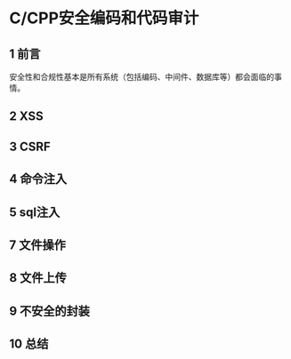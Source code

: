 # C/CPP安全编码和代码审计

## 1 前言

安全性和合规性基本是所有系统（包括编码、中间件、数据库等）都会面临的事情。

## 2 XSS

## 3 CSRF

## 4 命令注入

## 5 sql注入

## 7 文件操作

## 8 文件上传

## 9 不安全的封装

## 10 总结












